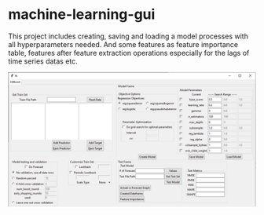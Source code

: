 # machine-learning-gui
This project includes creating, saving and loading a model processes with all hyperparameters needed. And some features as feature importance table, features after feature extraction operations especially for the lags of time series datas etc. 

![alt text](gui.png)
